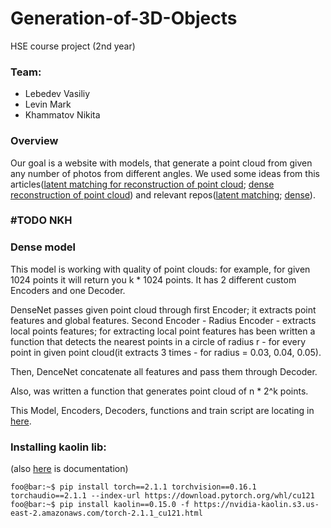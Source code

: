 # Generation-of-3D-Objects
HSE course project (2nd year)


### Team:
- Lebedev Vasiliy
- Levin Mark
- Khammatov Nikita


### Overview
Our goal is a website with models, that generate a point cloud from given any number of photos from different angles. We used some ideas from this articles([latent matching for reconstruction of point cloud](https://arxiv.org/pdf/1807.07796); [dense reconstruction of point cloud](https://arxiv.org/pdf/1901.08906v1)) and relevant repos([latent matching](https://github.com/val-iisc/3d-lmnet/tree/master); [dense](https://github.com/val-iisc/densepcr/tree/master)).

### #TODO NKH

### Dense model

This model is working with quality of point clouds: for example, for given 1024 points it will return you k * 1024 points. It has 2 different custom Encoders and one Decoder. 

DenseNet passes given point cloud through first Encoder; it extracts point features and global features. Second Encoder - Radius Encoder - extracts local points features; for extracting local point features has been written a function that detects the nearest points in a circle of radius r - for every point in given point cloud(it extracts 3 times - for radius = 0.03, 0.04, 0.05). 

Then, DenceNet concatenate all features and pass them through Decoder. 

Also, was written a function that generates point cloud of n * 2^k points.

This Model, Encoders, Decoders, functions and train script are locating in [here](https://github.com/bananananacat/Generation-of-3D-Objects/tree/main/model/models_v2).

### Installing kaolin lib:
(also [here](https://kaolin.readthedocs.io/en/latest/index.html) is documentation)
```console
foo@bar:~$ pip install torch==2.1.1 torchvision==0.16.1 torchaudio==2.1.1 --index-url https://download.pytorch.org/whl/cu121
foo@bar:~$ pip install kaolin==0.15.0 -f https://nvidia-kaolin.s3.us-east-2.amazonaws.com/torch-2.1.1_cu121.html
```
